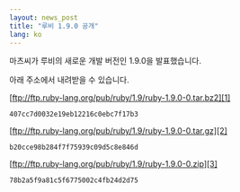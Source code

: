 ```yaml
---
layout: news_post
title: "루비 1.9.0 공개"
lang: ko
---
```


마츠씨가 루비의 새로운 개발 버전인 1.9.0을 발표했습니다.

아래 주소에서 내려받을 수 있습니다.

[ftp://ftp.ruby-lang.org/pub/ruby/1.9/ruby-1.9.0-0.tar.bz2][1]

    407cc7d0032e19eb12216c0ebc7f17b3

[ftp://ftp.ruby-lang.org/pub/ruby/1.9/ruby-1.9.0-0.tar.gz][2]

    b20cce98b284f7f75939c09d5c8e846d

[ftp://ftp.ruby-lang.org/pub/ruby/1.9/ruby-1.9.0-0.zip][3]

    78b2a5f9a81c5f6775002c4fb24d2d75



[1]: ftp://ftp.ruby-lang.org/pub/ruby/1.9/ruby-1.9.0-0.tar.bz2 
[2]: ftp://ftp.ruby-lang.org/pub/ruby/1.9/ruby-1.9.0-0.tar.gz 
[3]: ftp://ftp.ruby-lang.org/pub/ruby/1.9/ruby-1.9.0-0.zip 
